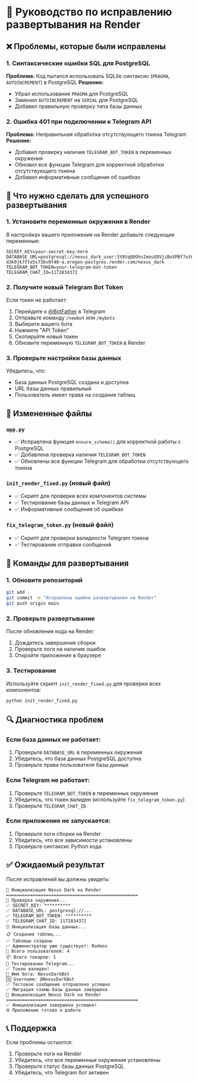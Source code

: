 # 🚀 Руководство по исправлению развертывания на Render

## ❌ Проблемы, которые были исправлены

### 1. Синтаксические ошибки SQL для PostgreSQL
**Проблема:** Код пытался использовать SQLite синтаксис (`PRAGMA`, `AUTOINCREMENT`) в PostgreSQL
**Решение:** 
- Убрал использование `PRAGMA` для PostgreSQL
- Заменил `AUTOINCREMENT` на `SERIAL` для PostgreSQL
- Добавил правильную проверку типа базы данных

### 2. Ошибка 401 при подключении к Telegram API
**Проблема:** Неправильная обработка отсутствующего токена Telegram
**Решение:**
- Добавил проверку наличия `TELEGRAM_BOT_TOKEN` в переменных окружения
- Обновил все функции Telegram для корректной обработки отсутствующего токена
- Добавил информативные сообщения об ошибках

## 🔧 Что нужно сделать для успешного развертывания

### 1. Установите переменные окружения в Render

В настройках вашего приложения на Render добавьте следующие переменные:

```
SECRET_KEY=your-secret-key-here
DATABASE_URL=postgresql://nexus_dark_user:5Y8tq80OhsImouVDVjiBuVPBf7utHLPd@dpg-d3k0jk7fte5s73bv0t40-a.oregon-postgres.render.com/nexus_dark
TELEGRAM_BOT_TOKEN=your-telegram-bot-token
TELEGRAM_CHAT_ID=1172834372
```

### 2. Получите новый Telegram Bot Token

Если токен не работает:

1. Перейдите к [@BotFather](https://t.me/BotFather) в Telegram
2. Отправьте команду `/newbot` или `/mybots`
3. Выберите вашего бота
4. Нажмите "API Token"
5. Скопируйте новый токен
6. Обновите переменную `TELEGRAM_BOT_TOKEN` в Render

### 3. Проверьте настройки базы данных

Убедитесь, что:
- База данных PostgreSQL создана и доступна
- URL базы данных правильный
- Пользователь имеет права на создание таблиц

## 📁 Измененные файлы

### `app.py`
- ✅ Исправлена функция `ensure_schema()` для корректной работы с PostgreSQL
- ✅ Добавлена проверка наличия `TELEGRAM_BOT_TOKEN`
- ✅ Обновлены все функции Telegram для обработки отсутствующего токена

### `init_render_fixed.py` (новый файл)
- ✅ Скрипт для проверки всех компонентов системы
- ✅ Тестирование базы данных и Telegram API
- ✅ Информативные сообщения об ошибках

### `fix_telegram_token.py` (новый файл)
- ✅ Скрипт для проверки валидности Telegram токена
- ✅ Тестирование отправки сообщений

## 🚀 Команды для развертывания

### 1. Обновите репозиторий
```bash
git add .
git commit -m "Исправлены ошибки развертывания на Render"
git push origin main
```

### 2. Проверьте развертывание
После обновления кода на Render:
1. Дождитесь завершения сборки
2. Проверьте логи на наличие ошибок
3. Откройте приложение в браузере

### 3. Тестирование
Используйте скрипт `init_render_fixed.py` для проверки всех компонентов:
```bash
python init_render_fixed.py
```

## 🔍 Диагностика проблем

### Если база данных не работает:
1. Проверьте `DATABASE_URL` в переменных окружения
2. Убедитесь, что база данных PostgreSQL доступна
3. Проверьте права пользователя базы данных

### Если Telegram не работает:
1. Проверьте `TELEGRAM_BOT_TOKEN` в переменных окружения
2. Убедитесь, что токен валиден (используйте `fix_telegram_token.py`)
3. Проверьте `TELEGRAM_CHAT_ID`

### Если приложение не запускается:
1. Проверьте логи сборки на Render
2. Убедитесь, что все зависимости установлены
3. Проверьте синтаксис Python кода

## ✅ Ожидаемый результат

После исправлений вы должны увидеть:
```
🚀 Инициализация Nexus Dark на Render
==================================================
🔧 Проверка окружения...
✅ SECRET_KEY: **********
✅ DATABASE_URL: postgresql://...
✅ TELEGRAM_BOT_TOKEN: **********
✅ TELEGRAM_CHAT_ID: 1172834372
🗄️ Инициализация базы данных...
📋 Создание таблиц...
✅ Таблицы созданы
✅ Администратор уже существует: Rodeos
👥 Всего пользователей: 4
📦 Всего товаров: 1
📱 Тестирование Telegram...
✅ Токен валиден!
🤖 Имя бота: NexusDarkBot
🆔 Username: @NexusDarkBot
✅ Тестовое сообщение отправлено успешно
✅ Миграция схемы базы данных завершена
🚀 Инициализация Nexus Dark на Render
==================================================
✅ Инициализация завершена успешно!
🌐 Приложение готово к работе
```

## 📞 Поддержка

Если проблемы остаются:
1. Проверьте логи на Render
2. Убедитесь, что все переменные окружения установлены
3. Проверьте статус базы данных PostgreSQL
4. Убедитесь, что Telegram бот активен
